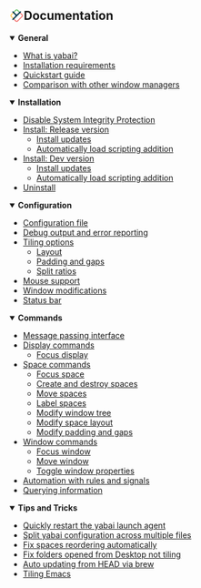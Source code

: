 <div align="left">
<h2><img align="left" height="25" src="https://github.com/koekeishiya/yabai/blob/master/assets/icon/icon.svg" alt="Icon">Documentation</h2>
</div>

<details open>
<summary><b>General</b></summary>

- [What is yabai?](https://github.com/koekeishiya/yabai/wiki#yabai)
- [Installation requirements](https://github.com/koekeishiya/yabai/wiki#installation-requirements)
- [Quickstart guide](https://github.com/koekeishiya/yabai/wiki#quickstart-guide)
- [Comparison with other window managers](https://github.com/koekeishiya/yabai/wiki#comparison-with-other-window-managers)

</details>

<details open>
<summary><b>Installation</b></summary>

- [Disable System Integrity Protection](https://github.com/koekeishiya/yabai/wiki/Disabling-System-Integrity-Protection)
- [Install: Release version](https://github.com/koekeishiya/yabai/wiki/Installing-yabai-(latest-release))
  - [Install updates](https://github.com/koekeishiya/yabai/wiki/Installing-yabai-(latest-release)#updating-to-the-latest-release)
  - [Automatically load scripting addition](https://github.com/koekeishiya/yabai/wiki/Installing-yabai-(latest-release)#macos-big-sur---automatically-load-scripting-addition-on-startup)
- [Install: Dev version](https://github.com/koekeishiya/yabai/wiki/Installing-yabai-(from-HEAD))
  - [Install updates](https://github.com/koekeishiya/yabai/wiki/Installing-yabai-(from-HEAD)#updating-to-latest-head)
  - [Automatically load scripting addition](https://github.com/koekeishiya/yabai/wiki/Installing-yabai-(from-HEAD)#macos-big-sur-and-monterey---automatically-load-scripting-addition-on-startup)
- [Uninstall](https://github.com/koekeishiya/yabai/wiki/Uninstalling-yabai)


</details>

<details open>
<summary><b>Configuration</b></summary>

- [Configuration file](https://github.com/koekeishiya/yabai/wiki/Configuration#configuration-file)
- [Debug output and error reporting](https://github.com/koekeishiya/yabai/wiki/Configuration#debug-output-and-error-reporting)
- [Tiling options](https://github.com/koekeishiya/yabai/wiki/Configuration#tiling-options)
  - [Layout](https://github.com/koekeishiya/yabai/wiki/Configuration#layout)
  - [Padding and gaps](https://github.com/koekeishiya/yabai/wiki/Configuration#padding-and-gaps)
  - [Split ratios](https://github.com/koekeishiya/yabai/wiki/Configuration#split-ratios)
- [Mouse support](https://github.com/koekeishiya/yabai/wiki/Configuration#mouse-support)
- [Window modifications](https://github.com/koekeishiya/yabai/wiki/Configuration#window-modifications)
- [Status bar](https://github.com/koekeishiya/yabai/wiki/Configuration#status-bar)

</details>

<details open>
<summary><b>Commands</b></summary>

- [Message passing interface](https://github.com/koekeishiya/yabai/wiki/Commands#message-passing-interface)
- [Display commands](https://github.com/koekeishiya/yabai/wiki/Commands#display-commands)
  - [Focus display](https://github.com/koekeishiya/yabai/wiki/Commands#focus-display)
- [Space commands](https://github.com/koekeishiya/yabai/wiki/Commands#space-commands)
  - [Focus space](https://github.com/koekeishiya/yabai/wiki/Commands#focus-space)
  - [Create and destroy spaces](https://github.com/koekeishiya/yabai/wiki/Commands#create-and-destroy-spaces)
  - [Move spaces](https://github.com/koekeishiya/yabai/wiki/Commands#move-spaces)
  - [Label spaces](https://github.com/koekeishiya/yabai/wiki/Commands#label-spaces)
  - [Modify window tree](https://github.com/koekeishiya/yabai/wiki/Commands#modify-window-tree)
  - [Modify space layout](https://github.com/koekeishiya/yabai/wiki/Commands#modify-space-layout)
  - [Modify padding and gaps](https://github.com/koekeishiya/yabai/wiki/Commands#modify-padding-and-gaps)
- [Window commands](https://github.com/koekeishiya/yabai/wiki/Commands#window-commands)
  - [Focus window](https://github.com/koekeishiya/yabai/wiki/Commands#focus-window)
  - [Move window](https://github.com/koekeishiya/yabai/wiki/Commands#move-window)
  - [Toggle window properties](https://github.com/koekeishiya/yabai/wiki/Commands#toggle-window-properties)
- [Automation with rules and signals](https://github.com/koekeishiya/yabai/wiki/Commands#automation-with-rules-and-signals)
- [Querying information](https://github.com/koekeishiya/yabai/wiki/Commands#querying-information)
</details>

<details open>
<summary><b>Tips and Tricks</b></summary>

- [Quickly restart the yabai launch agent](https://github.com/koekeishiya/yabai/wiki/Tips-and-tricks#quickly-restart-the-yabai-launch-agent)
- [Split yabai configuration across multiple files](https://github.com/koekeishiya/yabai/wiki/Tips-and-tricks#split-yabai-configuration-across-multiple-files)
- [Fix spaces reordering automatically](https://github.com/koekeishiya/yabai/wiki/Tips-and-tricks#fix-spaces-reordering-automatically)
- [Fix folders opened from Desktop not tiling](https://github.com/koekeishiya/yabai/wiki/Tips-and-tricks#fix-folders-opened-from-desktop-not-tiling)
- [Auto updating from HEAD via brew](https://github.com/koekeishiya/yabai/wiki/Tips-and-tricks#auto-updating-from-head-via-brew)
- [Tiling Emacs](https://github.com/koekeishiya/yabai/wiki/Tips-and-tricks#tiling-emacs)

</details>